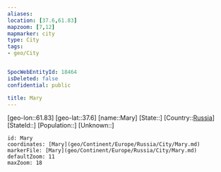 ```yaml
---
aliases: 
location: [37.6,61.83]
mapzoom: [7,12] 
mapmarker: city 
type: City
tags:
- geo/City


SpocWebEntityId: 18464
isDeleted: false
confidential: public

title: Mary
---
```

[geo-lon::61.83]
[geo-lat::37.6]
[name::Mary]
[State::]
[Country::[Russia](geo/Continent/Europe/Russia.md)]
[StateId::]
[Population::]
[Unknown::]


```leaflet
id: Mary
coordinates: [Mary](geo/Continent/Europe/Russia/City/Mary.md)
markerFile: [Mary](geo/Continent/Europe/Russia/City/Mary.md)
defaultZoom: 11 
maxZoom: 18
```


